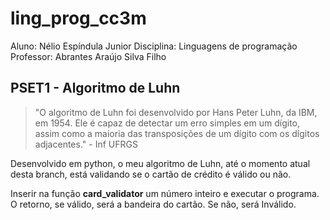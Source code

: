 # ling_prog_cc3m

Aluno: Nélio Espíndula Junior
Disciplina: Linguagens de programação
Professor: Abrantes Araújo Silva Filho

## PSET1 - Algoritmo de Luhn

> "O algoritmo de Luhn foi desenvolvido por Hans Peter Luhn, da IBM, em 1954. Ele é capaz de detectar um erro simples em um dígito, assim como a maioria das transposições de um dígito com os dígitos adjacentes." - Inf UFRGS

Desenvolvido em python, o meu algoritmo de Luhn, até o momento atual desta branch, está validando se o cartão de crédito é válido ou não.

Inserir na função **card_validator** um número inteiro e executar o programa. O retorno, se válido, será a bandeira do cartão. Se não, será Inválido.